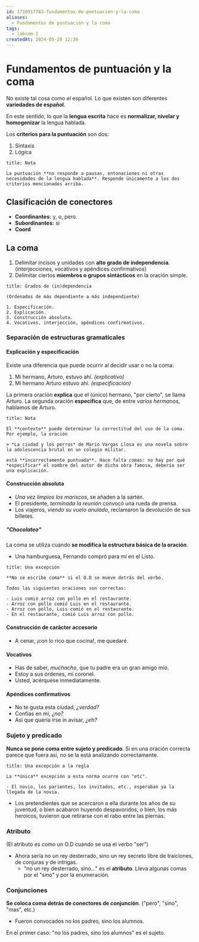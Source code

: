 ```yaml
---
id: 1716917783-fundamentos-de-puntuacion-y-la-coma
aliases:
  - Fundamentos de puntuación y la coma
tags:
  - labcom-2
createdAt: 2024-05-28 12:36
---
```


# Fundamentos de puntuación y la coma

No existe tal cosa como *el* español. Lo que existen son diferentes **variedades de español**.

En este sentido, lo que la **lengua escrita** hace es **normalizar, nivelar y homogenizar** la lengua hablada.

Los **criterios para la puntuación** son dos:

1. Sintaxis
2. Lógica

```ad-hint
title: Nota

La puntuación **no responde a pausas, entonaciones ni otras necesidades de la lengua hablada**. Responde únicamente a los dos criterios mencionados arriba.

```

## Clasificación de conectores

- **Coordinantes:** y, o, pero.
- **Subordinantes:** si
- **Coord**

## La coma

1. Delimitar incisos y unidades con **alto grado de independencia**. (interjecciones, vocativos y apéndices confirmativos)
2. Delimitar ciertos **miembros o grupos sintácticos** en la oración simple.

```ad-summary
title: Grados de (in)dependencia

(Ordenados de más dependiente a más independiente)

1. Especificación.
2. Explicación.
3. Construcción absoluta.
4. Vocativos, interjección, apéndices confirmativos.

```

### Separación de estructuras gramaticales

#### Explicación y especificación

Existe una diferencia que puede ocurrir al decidir usar o no la coma:

1. Mi hermano, Arturo, estuvo ahí. *(explicativo)*
2. Mi hermano Arturo estuvo ahí. *(especificación)*

La primera oración **explica** que el (único) hermano, "por cierto", se llama Arturo. La segunda oración **especifica** que, de entre *varios hermanos*, hablamos de Arturo.

```ad-important
title: Nota

El **contexto** puede determinar la correctitud del uso de la coma. Por ejemplo, la oración

> *La ciudad y los perros* de Mario Vargas Llosa es una novela sobre la adolescencia brutal en un colegio militar.

está **incorrectamente puntuada**. Hace falta comas: no hay por qué *especificar* el nombre del autor de dicha obra famosa, debería ser una explicación.

```

#### Construcción absoluta

- *Una vez limpios los mariscos*, se añaden a la sartén.
- El presidente, *terminada la reunión* convocó una rueda de prensa.
- Los viajeros, *viendo su vuelo anulado*, reclamaron la devolución de sus billetes.

##### "Chocolateo"

La coma se utiliza cuando **se modifica la estructura básica de la oración**.

- Una hamburguesa, Fernando compró para mí en el Listo.

```ad-warning
title: Una excepción

**No se escribe coma** si el O.D se mueve detrás del verbo.

Todas las siguientes oraciones son correctas:

- Luis comió arroz con pollo en el restaurante.
- Arroz con pollo comió Luis en el restaurante.
- Arroz con pollo, Luis comió en el restaurante.
- En el restaurante, comió Luis arroz con pollo.

```

#### Construcción de carácter accesorio

- A cenar, ¡con lo rico que cocina!, me quedaré.

#### Vocativos

- Has de saber, *muchacho*, que tu padre era un gran amigo mío.
- Estoy a sus órdenes, mi coronel.
- Usted, acérquese inmediatamente.

#### Apéndices confirmativos

- No te gusta esta ciudad, *¿verdad?*
- Confías en mí, *¿no?*
- Así que quería irse in avisar, *¿eh?*

### Sujeto y predicado

**Nunca se pone coma entre sujeto y predicado**. Si en una oración correcta parece que fuera así, no se la está analizando correctamente.

```ad-warning
title: Una excepción a la regla

La **única** excepción a esta norma ocurre con "etc".

- El novio, los parientes, los invitados, etc., esperaban ya la llegada de la novia.

```

- Los pretendientes que se acercaron a ella durante los años de su juventud, o bien acabaron huyendo despavoridos, o bien, los más heroicos, tuvieron que retirarse con el rabo entre las piernas.

### Atributo

(El atributo es como un O.D cuando se usa el verbo "ser")

- Ahora sería no un rey desterrado, sino un rey secreto libre de traiciones, de conjuras y de intrigas.
  - "no un rey desterrado, sino..." es el **atributo**. Lleva algunas comas por el "sino" y por la enumeración.

### Conjunciones

**Se coloca coma detrás de conectores de conjunción**. ("pero", "sino", "mas", etc.)

- Fueron convocados no los padres, sino los alumnos.

En el primer caso: "no los padres, sino los alumnos" es el sujeto.
